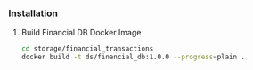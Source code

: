 ### Installation

1. Build Financial DB Docker Image
   ```sh
   cd storage/financial_transactions
   docker build -t ds/financial_db:1.0.0 --progress=plain .
   ```